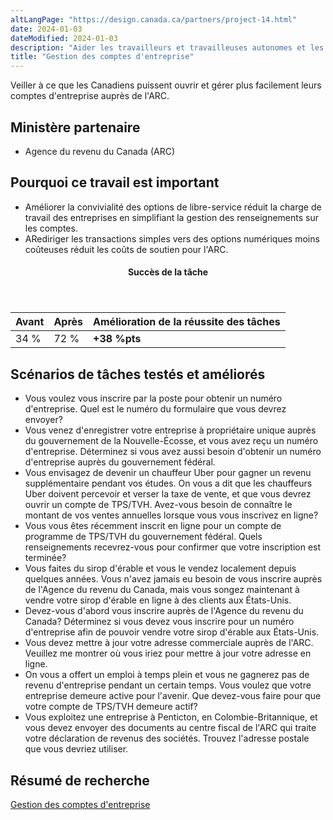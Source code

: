 ```yaml
---
altLangPage: "https://design.canada.ca/partners/project-14.html"
date: 2024-01-03
dateModified: 2024-01-03
description: "Aider les travailleurs et travailleuses autonomes et les petites entreprises du Canada à trouver des réponses et à résoudre des problèmes sur Canada.ca.Date : Mars 2018"
title: "Gestion des comptes d'entreprise"
---
```

<p>Veiller à ce que les Canadiens puissent ouvrir et gérer plus facilement leurs comptes d'entreprise auprès de l'ARC.</p>
<h2>Ministère partenaire</h2>
<ul>
  <li>Agence du revenu du Canada (ARC)</li>
</ul>
<h2>Pourquoi ce travail est important</h2>
<ul>
  <li>Améliorer la convivialité des options de libre-service réduit la charge de travail des entreprises en simplifiant la gestion des renseignements sur les comptes.</li>
  <li>ARediriger les transactions simples vers des options numériques moins coûteuses réduit les coûts de soutien pour l'ARC.</li>
</ul>
<div class="row mrgn-tp-lg mrgn-bttm-lg">
  <div class="col-md-8">
    <div class="panel panel-success">
      <header class="panel-heading">
        <h4 class="panel-title text-center">Succès de la tâche</h4>
      </header>
      <table class="table">
        <thead>
          <tr style="">
            <th scope="col" class="col-md-3">Avant</th>
            <th scope="col" class="col-md-3">Après</th>
            <th scope="col" class="col-md-6">Amélioration de la réussite des tâches</th>
          </tr>
        </thead>
        <tbody>
          <tr>
            <td class="table-smnum">34&nbsp;%</td>
            <td class="table-smnum">72&nbsp;%</td>
            <td class="table-smnum"><span class="text-success"><strong>+38&nbsp;%pts</strong></span></td>
          </tr>
        </tbody>
      </table>
    </div>
  </div>
</div>
<h2>Scénarios de tâches testés et améliorés</h2>
<ul class="lst-spcd">
  <li>Vous voulez vous inscrire par la poste pour obtenir un numéro d'entreprise. Quel est le numéro du formulaire que vous devrez envoyer?</li>
  <li>Vous venez d'enregistrer votre entreprise à propriétaire unique auprès du gouvernement de la Nouvelle-Écosse, et vous avez reçu un numéro d'entreprise. Déterminez si vous avez aussi besoin d'obtenir un numéro d'entreprise auprès du gouvernement fédéral.</li>
  <li>Vous envisagez de devenir un chauffeur Uber pour gagner un revenu supplémentaire pendant vos études. On vous a dit que les chauffeurs Uber doivent percevoir et verser la taxe de vente, et que vous devrez ouvrir un compte de TPS/TVH. Avez-vous besoin de connaître le montant de vos ventes annuelles lorsque vous vous inscrivez en ligne?</li>
  <li>Vous vous êtes récemment inscrit en ligne pour un compte de programme de TPS/TVH du gouvernement fédéral. Quels renseignements recevrez-vous pour confirmer que votre inscription est terminée?</li>
  <li>Vous faites du sirop d'érable et vous le vendez localement depuis quelques années. Vous n'avez jamais eu besoin de vous inscrire auprès de l'Agence du revenu du Canada, mais vous songez maintenant à vendre votre sirop d'érable en ligne à des clients aux États-Unis.</li>
  <li>Devez-vous d'abord vous inscrire auprès de l'Agence du revenu du Canada? Déterminez si vous devez vous inscrire pour un numéro d'entreprise afin de pouvoir vendre votre sirop d'érable aux États-Unis.</li>
  <li>Vous devez mettre à jour votre adresse commerciale auprès de l'ARC. Veuillez me montrer où vous iriez pour mettre à jour votre adresse en ligne.</li>
  <li>On vous a offert un emploi à temps plein et vous ne gagnerez pas de revenu d'entreprise pendant un certain temps. Vous voulez que votre entreprise demeure active pour l'avenir. Que devez-vous faire pour que votre compte de TPS/TVH demeure actif?</li>
  <li>Vous exploitez une entreprise à Penticton, en Colombie-Britannique, et vous devez envoyer des documents au centre fiscal de l'ARC qui traite votre déclaration de revenus des sociétés. Trouvez l'adresse postale que vous devriez utiliser.</li>
</ul>
<h2>Résumé de recherche</h2>
<p><a href="https://blogue.canada.ca/resumes-recherche/comptes-entreprises-resume-recherche.html">Gestion des comptes d'entreprise</a></p>
